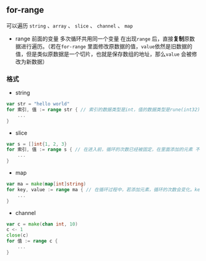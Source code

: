 ##  for-range
可以遍历 `string` 、`array` 、 `slice` 、 `channel` 、 `map` 

* range 前面的变量
多次循环共用同一个变量
在出现`range` 后，直接**复制**原数据进行遍历。（若在`for-range` 里面修改原数据的值，`value`依然是旧数据的值，但是类似原数据是一个切片，也就是保存数组的地址，那么`value` 会被修改为新数据）



###   格式
* string
```go
var str = "hello world"
for 索引, 值 := range str { // 索引的数据类型是int，值的数据类型是rune(int32)，可以正常获取到中文
	...
}
```
* slice
```go
var s = []int{1, 2, 3}
for 索引, 值 := range s { // 在进入前，循环的次数已经被固定，在里面添加的元素 不会被访问到。索引的数据类型是int
	...
}
```
* map
```go
var ma = make(map[int]string)
for key, value := range ma { // 在循环过程中，若添加元素，循环的次数会变化。key-value 是无序获取的
	...
}
```
* channel
```go
var c = make(chan int, 10)
c <- 1
close(c)
for 值 := range c {
	...
}
```

